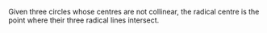 Given three circles whose centres are not collinear, the radical centre
is the point where their three radical lines intersect.
